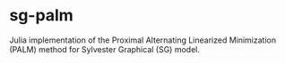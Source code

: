 # sg-palm
Julia implementation of the Proximal Alternating Linearized Minimization (PALM) method for Sylvester Graphical (SG) model.
